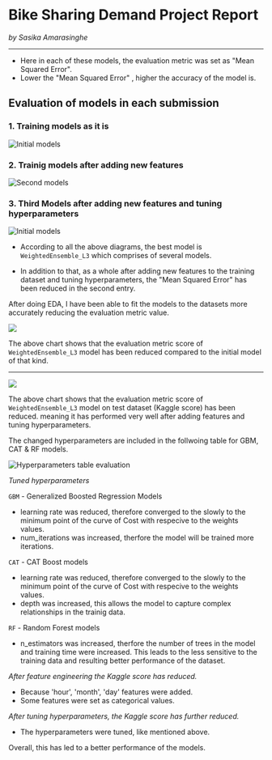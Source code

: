 # Bike Sharing Demand Project Report

_by Sasika Amarasinghe_

____

- Here in each of these models, the evaluation metric was set as "Mean Squared Error".
- Lower the "Mean Squared Error" , higher the accuracy of the model is.

## Evaluation of models in each submission

### 1. Training models as it is
![Initial models](./images/initial_models.png)

### 2. Trainig models after adding new features
![Second models](./images/2_new_features_models.png)

### 3. Third Models after adding new features and tuning hyperparameters
![Initial models](./images/3_hpo_models.png)

- According to all the above diagrams, the best model is `WeightedEnsemble_L3` which comprises of several models. 

- In addition to that, as a whole after adding new features to the training dataset and tuning hyperparameters, the "Mean Squared Error" has been reduced in the second entry.

After doing EDA, I have been able to fit the models to the datasets more accurately reducing the evaluation metric value. 

![](./images/model_train_score.png)

The above chart shows that the evaluation metric score of `WeightedEnsemble_L3` model has been reduced compared to the initial model of that kind.
____

![](./images/model_test_score.png)

The above chart shows that the evaluation metric score of `WeightedEnsemble_L3` model on test dataset (Kaggle score) has been reduced. meaning it has performed very well after adding features and tuning hyperparameters.  

The changed hyperparameters are included in the follwoing table for GBM, CAT & RF models. 

![Hyperparameters table evaluation](./images/hyperparameters_table.png)


_Tuned hyperparameters_


`GBM` - Generalized Boosted Regression Models

- learning rate was reduced, therefore converged to the slowly to the minimum point of  the curve of Cost with respecive to the weights values.
- num_iterations was increased, therfore the model will be trained more iterations.

`CAT` - CAT Boost models
- learning rate was reduced, therefore converged to the slowly to the minimum point of  the curve of Cost with respecive to the weights values.
- depth was increased, this allows the model to capture complex relationships in the trainig data. 

`RF` - Random Forest models
- n_estimators was increased, therfore the number of trees in the model and training time were increased. This leads to the less sensitive to the training data and resulting better performance of the dataset. 

_After feature engineering the Kaggle score has reduced._
* Because 'hour', 'month', 'day' features were added.
* Some features were set as categorical values.

_After tuning hyperparameters, the Kaggle score has further reduced._
* The hyperparameters were tuned, like mentioned above.

Overall, this has led to a better performance of the models.